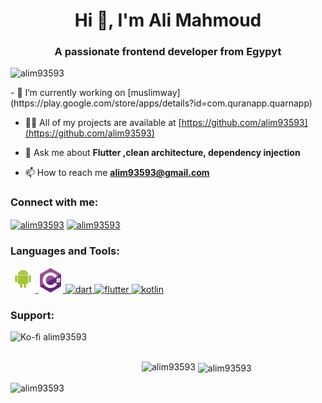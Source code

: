 <h1 align="center">Hi 👋, I'm Ali Mahmoud</h1>
<h3 align="center">A passionate frontend developer from Egypyt</h3>

<p align="left"> <img src="https://komarev.com/ghpvc/?username=alim93593&label=Profile%20views&color=0e75b6&style=flat" alt="alim93593" /> </p>
- 🔭 I’m currently working on [muslimway](https://play.google.com/store/apps/details?id=com.quranapp.quarnapp)

- 👨‍💻 All of my projects are available at [https://github.com/alim93593](https://github.com/alim93593)

- 💬 Ask me about **Flutter ,clean architecture, dependency injection**

- 📫 How to reach me **alim93593@gmail.com**

<h3 align="left">Connect with me:</h3>
<p align="left">
<a href="https://www.linkedin.com/in/ali-mahmoud-64b24a185" target="blank"><img align="center" src="https://raw.githubusercontent.com/rahuldkjain/github-profile-readme-generator/master/src/images/icons/Social/linked-in-alt.svg" alt="alim93593" height="30" width="40" /></a>
<a href="https://www.facebook.com/mohamed.s.ahmed.100" target="blank"><img align="center" src="https://raw.githubusercontent.com/rahuldkjain/github-profile-readme-generator/master/src/images/icons/Social/facebook.svg" alt="alim93593" height="30" width="40" /></a>
</p>

<h3 align="left">Languages and Tools:</h3>
<p align="left"> <a href="https://developer.android.com" target="_blank" rel="noreferrer"> <img src="https://raw.githubusercontent.com/devicons/devicon/master/icons/android/android-original-wordmark.svg" alt="android" width="40" height="40"/> </a> <a href="https://www.w3schools.com/cs/" target="_blank" rel="noreferrer"> <img src="https://raw.githubusercontent.com/devicons/devicon/master/icons/csharp/csharp-original.svg" alt="csharp" width="40" height="40"/> </a> <a href="https://dart.dev" target="_blank" rel="noreferrer"> <img src="https://www.vectorlogo.zone/logos/dartlang/dartlang-icon.svg" alt="dart" width="40" height="40"/> </a> <a href="https://flutter.dev" target="_blank" rel="noreferrer"> <img src="https://www.vectorlogo.zone/logos/flutterio/flutterio-icon.svg" alt="flutter" width="40" height="40"/> </a> <a href="https://kotlinlang.org" target="_blank" rel="noreferrer"> <img src="https://www.vectorlogo.zone/logos/kotlinlang/kotlinlang-icon.svg" alt="kotlin" width="40" height="40"/> </a> </p>


<h3 align="left">Support:</h3>
<p><a                                      </h3>  
<p><a href="https://ko-fi.com/Ko-fi alim93593 "> <img align="left" src="https://cdn.ko-fi.com/cdn/kofi3.png?v=3" height="50" width="210" alt="Ko-fi alim93593 " /></a></p><br><br>

<p><img align="left" src="https://github-readme-stats.vercel.app/api/top-langs?username=alim93593&show_icons=true&locale=en&layout=compact" alt="alim93593" /></p>

<p>&nbsp;<img align="center" src="https://github-readme-stats.vercel.app/api?username=alim93593&show_icons=true&locale=en" alt="alim93593" /></p>

<p><img align="center" src="https://github-readme-streak-stats.herokuapp.com/?user=alim93593&" alt="alim93593" /></p>

